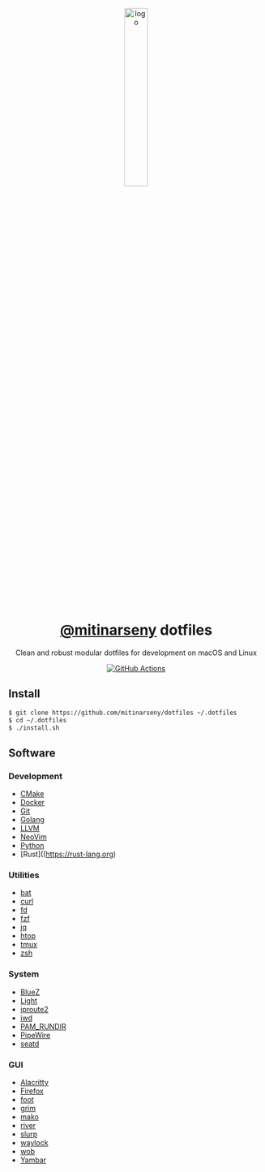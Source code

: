 <p align="center">
    <a href="https://github.com/mitinarseny/dotfiles">
        <img src=".assets/logo.png" alt="logo" width="30%" />
    </a>
    <h1 align="center"><a href="https://github.com/mitinarseny">@mitinarseny</a> dotfiles</h1>
    <p align="center">Clean and robust modular dotfiles for development on macOS and Linux</p>
    <p align="center">
      <a href="https://github.com/mitinarseny/dotfiles/actions"><img alt="GitHub Actions" src="https://github.com/mitinarseny/dotfiles/workflows/CI/badge.svg"></a>
    </p>
</p>

## Install

```sh
$ git clone https://github.com/mitinarseny/dotfiles ~/.dotfiles
$ cd ~/.dotfiles
$ ./install.sh
```

## Software

### Development

* [CMake](https://cmake.org)
* [Docker](https://docker.com)
* [Git](https://git-scm.com)
* [Golang](https://golang.org)
* [LLVM](http://llvm.org)
* [NeoVim](https://neovim.io)
* [Python](https://python.org)
* [Rust]((https://rust-lang.org)

### Utilities

* [bat](https://github.com/sharkdp/bat)
* [curl](https://curl.se)
* [fd](https://github.com/sharkdp/fd)
* [fzf](https://github.com/junegunn/fzf)
* [jq](https://stedolan.github.io/jq)
* [htop](https://htop.dev)
* [tmux](https://github.com/tmux/tmux)
* [zsh](http://zsh.sourceforge.net)

### System

* [BlueZ](https://github.com/Vudentz/BlueZ)
* [Light](https://github.com/haikarainen/light)
* [iproute2](https://github.com/shemminger/iproute2)
* [iwd](https://iwd.wiki.kernel.org)
* [PAM_RUNDIR](https://github.com/jjk-jacky/pam_rundir)
* [PipeWire](https://pipewire.org)
* [seatd](https://sr.ht/~kennylevinsen/seatd)

### GUI

* [Alacritty](https://github.com/alacritty/alacritty)
* [Firefox](https://www.mozilla.org/en-US/firefox)
* [foot](https://codeberg.org/dnkl/foot)
* [grim](https://github.com/emersion/grim)
* [mako](https://github.com/emersion/mako)
* [river](https://github.com/ifreund/river)
* [slurp](https://github.com/emersion/slurp)
* [waylock](https://github.com/ifreund/waylock)
* [wob](https://github.com/francma/wob)
* [Yambar](https://codeberg.org/dnkl/yambar)

